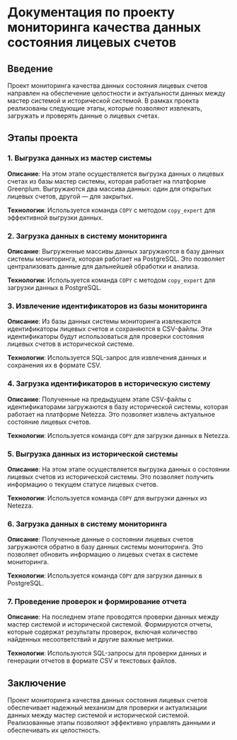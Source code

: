 # Документация по проекту мониторинга качества данных состояния лицевых счетов

## Введение

Проект мониторинга качества данных состояния лицевых счетов направлен на обеспечение целостности и актуальности данных между мастер системой и исторической системой. В рамках проекта реализованы следующие этапы, которые позволяют извлекать, загружать и проверять данные о лицевых счетах.

## Этапы проекта

### 1. Выгрузка данных из мастер системы

**Описание**: На этом этапе осуществляется выгрузка данных о лицевых счетах из базы мастер системы, которая работает на платформе Greenplum. Выгружаются два массива данных: один для открытых лицевых счетов, другой — для закрытых.

**Технологии**: Используется команда `COPY` с методом `copy_expert` для эффективной выгрузки данных.

### 2. Загрузка данных в систему мониторинга

**Описание**: Выгруженные массивы данных загружаются в базу данных системы мониторинга, которая работает на PostgreSQL. Это позволяет централизовать данные для дальнейшей обработки и анализа.

**Технологии**: Используется команда `COPY` с методом `copy_expert` для загрузки данных в PostgreSQL.

### 3. Извлечение идентификаторов из базы мониторинга

**Описание**: Из базы данных системы мониторинга извлекаются идентификаторы лицевых счетов и сохраняются в CSV-файлы. Эти идентификаторы будут использоваться для проверки состояния лицевых счетов в исторической системе.

**Технологии**: Используется SQL-запрос для извлечения данных и сохранения их в формате CSV.

### 4. Загрузка идентификаторов в историческую систему

**Описание**: Полученные на предыдущем этапе CSV-файлы с идентификаторами загружаются в базу исторической системы, которая работает на платформе Netezza. Это позволяет извлечь актуальное состояние лицевых счетов.

**Технологии**: Используется команда `COPY` для загрузки данных в Netezza.

### 5. Выгрузка данных из исторической системы

**Описание**: На этом этапе осуществляется выгрузка данных о состоянии лицевых счетов из исторической системы. Это позволяет получить информацию о текущем статусе лицевых счетов.

**Технологии**: Используется команда `COPY` для выгрузки данных из Netezza.

### 6. Загрузка данных в систему мониторинга

**Описание**: Полученные данные о состоянии лицевых счетов загружаются обратно в базу данных системы мониторинга. Это позволяет обновить информацию о лицевых счетах в системе мониторинга.

**Технологии**: Используется команда `COPY` для загрузки данных в PostgreSQL.

### 7. Проведение проверок и формирование отчета

**Описание**: На последнем этапе проводятся проверки данных между мастер системой и исторической системой. Формируются отчеты, которые содержат результаты проверок, включая количество найденных несоответствий и другие важные метрики.

**Технологии**: Используются SQL-запросы для проверки данных и генерации отчетов в формате CSV и текстовых файлов.

## Заключение

Проект мониторинга качества данных состояния лицевых счетов обеспечивает надежный механизм для проверки и актуализации данных между мастер системой и исторической системой. Реализованные этапы позволяют эффективно управлять данными и обеспечивать их целостность.
